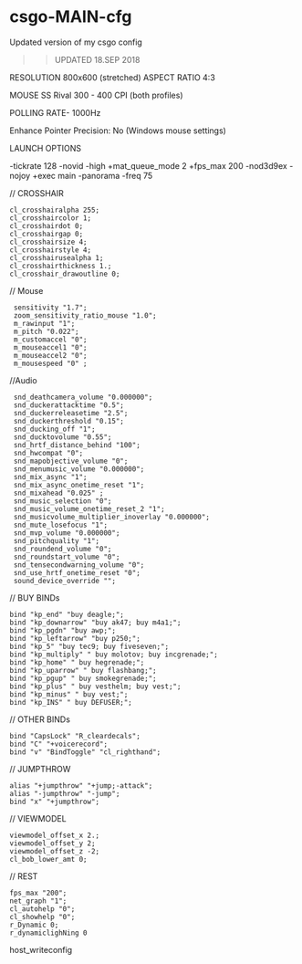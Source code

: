 # csgo-MAIN-cfg
Updated version of my csgo config 


>> UPDATED 18.SEP 2018

RESOLUTION   		  800x600 (stretched)
ASPECT RATIO          	  4:3

MOUSE                        SS Rival 300   - 400 CPI (both profiles)

POLLING RATE-              1000Hz
  
  Enhance Pointer Precision: No (Windows mouse settings)
  
  LAUNCH OPTIONS
  
  -tickrate 128 -novid -high +mat_queue_mode 2 +fps_max 200 -nod3d9ex -nojoy +exec main -panorama -freq 75


// CROSSHAIR

  	cl_crosshairalpha 255;
 	cl_crosshaircolor 1; 
	cl_crosshairdot 0;
 	cl_crosshairgap 0;
 	cl_crosshairsize 4;
 	cl_crosshairstyle 4;
 	cl_crosshairusealpha 1;
 	cl_crosshairthickness 1.;
 	cl_crosshair_drawoutline 0;
	
  // Mouse
  
  	 sensitivity "1.7";
 	 zoom_sensitivity_ratio_mouse "1.0";
  	 m_rawinput "1";
 	 m_pitch "0.022";
 	 m_customaccel "0";
 	 m_mouseaccel1 "0";
 	 m_mouseaccel2 "0";
 	 m_mousespeed "0" ;
  
  //Audio
  
  	 snd_deathcamera_volume "0.000000";	
 	 snd_duckerattacktime "0.5";
 	 snd_duckerreleasetime "2.5";
  	 snd_duckerthreshold "0.15";
  	 snd_ducking_off "1";
  	 snd_ducktovolume "0.55";
 	 snd_hrtf_distance_behind "100";
 	 snd_hwcompat "0";
 	 snd_mapobjective_volume "0";
 	 snd_menumusic_volume "0.000000";
 	 snd_mix_async "1";
 	 snd_mix_async_onetime_reset "1";
 	 snd_mixahead "0.025" ;
 	 snd_music_selection "0";
	 snd_music_volume_onetime_reset_2 "1";
	 snd_musicvolume_multiplier_inoverlay "0.000000";
	 snd_mute_losefocus "1";
 	 snd_mvp_volume "0.000000";
	 snd_pitchquality "1";
 	 snd_roundend_volume "0";
 	 snd_roundstart_volume "0";
 	 snd_tensecondwarning_volume "0";
 	 snd_use_hrtf_onetime_reset "0";
 	 sound_device_override "";
  
  // BUY BINDs

	bind "kp_end" "buy deagle;";
	bind "kp_downarrow" "buy ak47; buy m4a1;";
	bind "kp_pgdn" "buy awp;";
	bind "kp_leftarrow" "buy p250;";
	bind "kp_5" "buy tec9; buy fiveseven;";
	bind "kp_multiply" " buy molotov; buy incgrenade;";
	bind "kp_home" " buy hegrenade;";
	bind "kp_uparrow" " buy flashbang;";
	bind "kp_pgup" " buy smokegrenade;";
	bind "kp_plus" " buy vesthelm; buy vest;";
	bind "kp_minus" " buy vest;";
	bind "kp_INS" " buy DEFUSER;";
	
	
 // OTHER BINDs
	
	bind "CapsLock" "R_cleardecals";
	bind "C" "+voicerecord";
	bind "v" "BindToggle" "cl_righthand";
	
	
// JUMPTHROW
	
	alias "+jumpthrow" "+jump;-attack";
	alias "-jumpthrow" "-jump";
	bind "x" "+jumpthrow";
	
// VIEWMODEL
	
	viewmodel_offset_x 2.;
	viewmodel_offset_y 2;
	viewmodel_offset_z -2;
	cl_bob_lower_amt 0;
	
// REST

	fps_max "200";
	net_graph "1";
	cl_autohelp "0";
	cl_showhelp "0";
	r_Dynamic 0;
	r_dynamiclighNing 0
	


	
	

host_writeconfig



